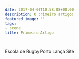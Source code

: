 ```yaml
---
date: 2017-04-09T10:58:08+00:00
description: O primeiro artigo!
featured_image: ''
tags:
- scene
title: Primeiro Artigo

---
```

Escola de Rugby Porto Lança Site